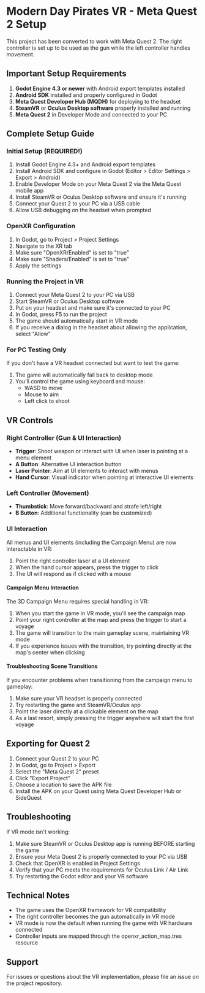 # Modern Day Pirates VR - Meta Quest 2 Setup

This project has been converted to work with Meta Quest 2. The right controller is set up to be used as the gun while the left controller handles movement.

## Important Setup Requirements

1. **Godot Engine 4.3 or newer** with Android export templates installed
2. **Android SDK** installed and properly configured in Godot
3. **Meta Quest Developer Hub (MQDH)** for deploying to the headset
4. **SteamVR** or **Oculus Desktop software** properly installed and running
5. **Meta Quest 2** in Developer Mode and connected to your PC

## Complete Setup Guide

### Initial Setup (REQUIRED!)

1. Install Godot Engine 4.3+ and Android export templates
2. Install Android SDK and configure in Godot (Editor > Editor Settings > Export > Android)
3. Enable Developer Mode on your Meta Quest 2 via the Meta Quest mobile app
4. Install SteamVR or Oculus Desktop software and ensure it's running
5. Connect your Quest 2 to your PC via a USB cable
6. Allow USB debugging on the headset when prompted

### OpenXR Configuration

1. In Godot, go to Project > Project Settings
2. Navigate to the XR tab
3. Make sure "OpenXR/Enabled" is set to "true"
4. Make sure "Shaders/Enabled" is set to "true"
5. Apply the settings

### Running the Project in VR

1. Connect your Meta Quest 2 to your PC via USB
2. Start SteamVR or Oculus Desktop software
3. Put on your headset and make sure it's connected to your PC
4. In Godot, press F5 to run the project
5. The game should automatically start in VR mode
6. If you receive a dialog in the headset about allowing the application, select "Allow"

### For PC Testing Only

If you don't have a VR headset connected but want to test the game:
1. The game will automatically fall back to desktop mode
2. You'll control the game using keyboard and mouse:
   - WASD to move
   - Mouse to aim
   - Left click to shoot

## VR Controls

### Right Controller (Gun & UI Interaction)
- **Trigger**: Shoot weapon or interact with UI when laser is pointing at a menu element
- **A Button**: Alternative UI interaction button
- **Laser Pointer**: Aim at UI elements to interact with menus
- **Hand Cursor**: Visual indicator when pointing at interactive UI elements

### Left Controller (Movement)
- **Thumbstick**: Move forward/backward and strafe left/right
- **B Button**: Additional functionality (can be customized)

### UI Interaction
All menus and UI elements (including the Campaign Menu) are now interactable in VR:
1. Point the right controller laser at a UI element
2. When the hand cursor appears, press the trigger to click
3. The UI will respond as if clicked with a mouse

#### Campaign Menu Interaction
The 3D Campaign Menu requires special handling in VR:
1. When you start the game in VR mode, you'll see the campaign map
2. Point your right controller at the map and press the trigger to start a voyage
3. The game will transition to the main gameplay scene, maintaining VR mode
4. If you experience issues with the transition, try pointing directly at the map's center when clicking

#### Troubleshooting Scene Transitions
If you encounter problems when transitioning from the campaign menu to gameplay:
1. Make sure your VR headset is properly connected
2. Try restarting the game and SteamVR/Oculus app
3. Point the laser directly at a clickable element on the map
4. As a last resort, simply pressing the trigger anywhere will start the first voyage

## Exporting for Quest 2

1. Connect your Quest 2 to your PC
2. In Godot, go to Project > Export
3. Select the "Meta Quest 2" preset
4. Click "Export Project"
5. Choose a location to save the APK file
6. Install the APK on your Quest using Meta Quest Developer Hub or SideQuest

## Troubleshooting

If VR mode isn't working:
1. Make sure SteamVR or Oculus Desktop app is running BEFORE starting the game
2. Ensure your Meta Quest 2 is properly connected to your PC via USB
3. Check that OpenXR is enabled in Project Settings
4. Verify that your PC meets the requirements for Oculus Link / Air Link
5. Try restarting the Godot editor and your VR software

## Technical Notes

- The game uses the OpenXR framework for VR compatibility
- The right controller becomes the gun automatically in VR mode
- VR mode is now the default when running the game with VR hardware connected
- Controller inputs are mapped through the openxr_action_map.tres resource

## Support

For issues or questions about the VR implementation, please file an issue on the project repository.